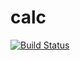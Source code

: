 # calc
[![Build Status](https://travis-ci.org/n3m3z3s/calculadora.svg?branch=master)](https://travis-ci.org/n3m3z3s/calculadora)
